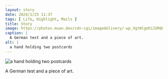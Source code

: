 ```yaml
---
layout: story
date: 2024/1/25 11:37
tags: [ Life, Highlight, Mails ]
title: Story
image: https://photos.muan.dev/cdn-cgi/imagedelivery/-wp_VgtWlgmh1JURQ8t1mg/c1833515-1b13-4a0c-906e-bc58e2155a00/public
caption: |
  A German test and a piece of art.
alt: |
  a hand holding two postcards
---
```


![a hand holding two postcards](https://photos.muan.dev/cdn-cgi/imagedelivery/-wp_VgtWlgmh1JURQ8t1mg/c1833515-1b13-4a0c-906e-bc58e2155a00/public)

A German test and a piece of art.
